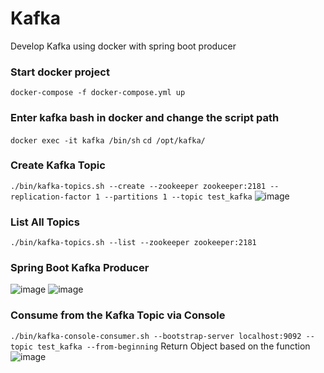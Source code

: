 # Kafka
Develop Kafka using docker with spring boot producer
 
### Start docker project
```docker-compose -f docker-compose.yml up```
### Enter kafka bash in docker and change the script path
```docker exec -it kafka /bin/sh```
```cd /opt/kafka/```
### Create Kafka Topic
```./bin/kafka-topics.sh --create --zookeeper zookeeper:2181 --replication-factor 1 --partitions 1 --topic test_kafka```
![image](https://github.com/ckyyyy/docker-kafka/blob/master/image/create_kafka_topic.png)
### List All Topics
```./bin/kafka-topics.sh --list --zookeeper zookeeper:2181```

### Spring Boot Kafka Producer
![image](https://github.com/ckyyyy/docker-kafka/blob/master/image/producer_publish_kafka_topic1.png)
![image](https://github.com/ckyyyy/docker-kafka/blob/master/image/producer_publish_kafka_topic2.png)
### Consume from the Kafka Topic via Console
```./bin/kafka-console-consumer.sh --bootstrap-server localhost:9092 --topic test_kafka --from-beginning```
Return Object based on the function
![image](https://github.com/ckyyyy/docker-kafka/blob/master/image/producer_consume_kafka_topic.png)
